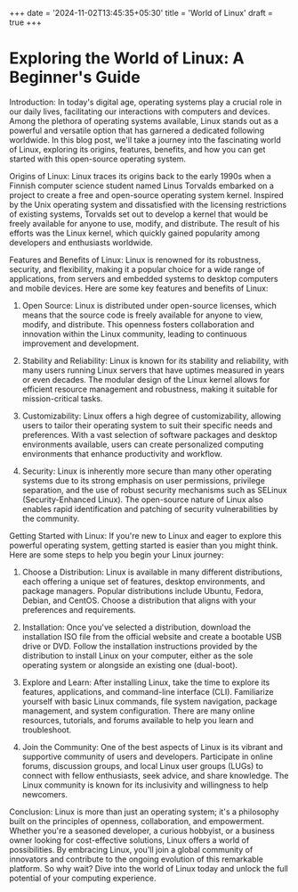 +++
date = '2024-11-02T13:45:35+05:30'
title = 'World of Linux'
draft = true
+++

# Exploring the World of Linux: A Beginner's Guide

Introduction: In today's digital age, operating systems play a crucial role in our daily lives, facilitating our interactions with computers and devices. Among the plethora of operating systems available, Linux stands out as a powerful and versatile option that has garnered a dedicated following worldwide. In this blog post, we'll take a journey into the fascinating world of Linux, exploring its origins, features, benefits, and how you can get started with this open-source operating system.

Origins of Linux: Linux traces its origins back to the early 1990s when a Finnish computer science student named Linus Torvalds embarked on a project to create a free and open-source operating system kernel. Inspired by the Unix operating system and dissatisfied with the licensing restrictions of existing systems, Torvalds set out to develop a kernel that would be freely available for anyone to use, modify, and distribute. The result of his efforts was the Linux kernel, which quickly gained popularity among developers and enthusiasts worldwide.

Features and Benefits of Linux: Linux is renowned for its robustness, security, and flexibility, making it a popular choice for a wide range of applications, from servers and embedded systems to desktop computers and mobile devices. Here are some key features and benefits of Linux:

1. Open Source: Linux is distributed under open-source licenses, which means that the source code is freely available for anyone to view, modify, and distribute. This openness fosters collaboration and innovation within the Linux community, leading to continuous improvement and development.
    
2. Stability and Reliability: Linux is known for its stability and reliability, with many users running Linux servers that have uptimes measured in years or even decades. The modular design of the Linux kernel allows for efficient resource management and robustness, making it suitable for mission-critical tasks.
    
3. Customizability: Linux offers a high degree of customizability, allowing users to tailor their operating system to suit their specific needs and preferences. With a vast selection of software packages and desktop environments available, users can create personalized computing environments that enhance productivity and workflow.
    
4. Security: Linux is inherently more secure than many other operating systems due to its strong emphasis on user permissions, privilege separation, and the use of robust security mechanisms such as SELinux (Security-Enhanced Linux). The open-source nature of Linux also enables rapid identification and patching of security vulnerabilities by the community.
    

Getting Started with Linux: If you're new to Linux and eager to explore this powerful operating system, getting started is easier than you might think. Here are some steps to help you begin your Linux journey:

1. Choose a Distribution: Linux is available in many different distributions, each offering a unique set of features, desktop environments, and package managers. Popular distributions include Ubuntu, Fedora, Debian, and CentOS. Choose a distribution that aligns with your preferences and requirements.
    
2. Installation: Once you've selected a distribution, download the installation ISO file from the official website and create a bootable USB drive or DVD. Follow the installation instructions provided by the distribution to install Linux on your computer, either as the sole operating system or alongside an existing one (dual-boot).
    
3. Explore and Learn: After installing Linux, take the time to explore its features, applications, and command-line interface (CLI). Familiarize yourself with basic Linux commands, file system navigation, package management, and system configuration. There are many online resources, tutorials, and forums available to help you learn and troubleshoot.
    
4. Join the Community: One of the best aspects of Linux is its vibrant and supportive community of users and developers. Participate in online forums, discussion groups, and local Linux user groups (LUGs) to connect with fellow enthusiasts, seek advice, and share knowledge. The Linux community is known for its inclusivity and willingness to help newcomers.
    

Conclusion: Linux is more than just an operating system; it's a philosophy built on the principles of openness, collaboration, and empowerment. Whether you're a seasoned developer, a curious hobbyist, or a business owner looking for cost-effective solutions, Linux offers a world of possibilities. By embracing Linux, you'll join a global community of innovators and contribute to the ongoing evolution of this remarkable platform. So why wait? Dive into the world of Linux today and unlock the full potential of your computing experience.
